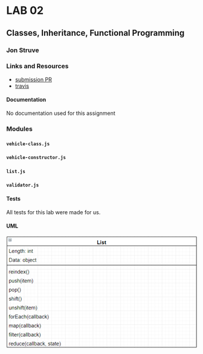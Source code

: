 # LAB 02

## Classes, Inheritance, Functional Programming

### Jon Struve

### Links and Resources
* [submission PR](https://github.com/DeltaV401/401-lab-02/pull/1)
* [travis](https://travis-ci.com/DeltaV401/401-lab-02)

#### Documentation
No documentation used for this assignment

### Modules
#### `vehicle-class.js`
#### `vehicle-constructor.js`
#### `list.js`
#### `validator.js`
  
#### Tests
All tests for this lab were made for us.

#### UML
![](assets/images/list.PNG)